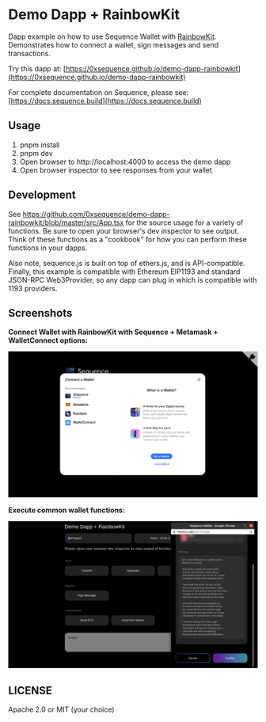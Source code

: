 # Demo Dapp + RainbowKit

Dapp example on how to use Sequence Wallet with [RainbowKit](https://www.rainbowkit.com). Demonstrates how to connect a wallet, sign messages and send transactions.

Try this dapp at: [https://0xsequence.github.io/demo-dapp-rainbowkit](https://0xsequence.github.io/demo-dapp-rainbowkit)

For complete documentation on Sequence, please see: [https://docs.sequence.build](https://docs.sequence.build)

## Usage

1. pnpm install
2. pnpm dev
3. Open browser to http://localhost:4000 to access the demo dapp
4. Open browser inspector to see responses from your wallet

## Development

See https://github.com/0xsequence/demo-dapp-rainbowkit/blob/master/src/App.tsx for the source
usage for a variety of functions. Be sure to open your browser's dev inspector to see output.
Think of these functions as a "cookbook" for how you can perform these functions in your dapps.

Also note, sequence.js is built on top of ethers.js, and is API-compatible. Finally, this example
is compatible with Ethereum EIP1193 and standard JSON-RPC Web3Provider, so any dapp can plug in
which is compatible with 1193 providers.

## Screenshots

**Connect Wallet with RainbowKit with Sequence + Metamask + WalletConnect options:**

![Connect Wallet](./screenshots/screen-open.png)

**Execute common wallet functions:**

![Wallet functions](./screenshots/screen-txn.png)

## LICENSE

Apache 2.0 or MIT (your choice)
